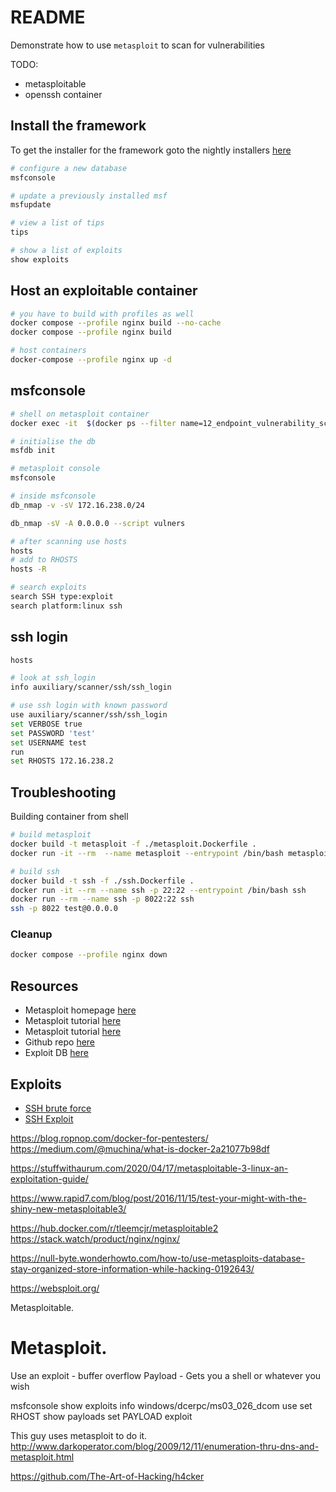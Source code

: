 # README

Demonstrate how to use `metasploit` to scan for vulnerabilities

TODO:

* metasploitable
* openssh container

## Install the framework

To get the installer for the framework goto the nightly installers [here](https://github.com/rapid7/metasploit-framework/wiki/Nightly-Installers)

```sh
# configure a new database
msfconsole

# update a previously installed msf
msfupdate

# view a list of tips
tips

# show a list of exploits
show exploits
```

## Host an exploitable container

```sh
# you have to build with profiles as well
docker compose --profile nginx build --no-cache  
docker compose --profile nginx build 

# host containers
docker-compose --profile nginx up -d 
```

## msfconsole

```sh
# shell on metasploit container
docker exec -it  $(docker ps --filter name=12_endpoint_vulnerability_scanning-metasploit-1 -q) /bin/bash 

# initialise the db
msfdb init 

# metasploit console
msfconsole 

# inside msfconsole 
db_nmap -v -sV 172.16.238.0/24

db_nmap -sV -A 0.0.0.0 --script vulners

# after scanning use hosts
hosts
# add to RHOSTS
hosts -R

# search exploits
search SSH type:exploit
search platform:linux ssh
```

## ssh login
```sh
hosts

# look at ssh_login
info auxiliary/scanner/ssh/ssh_login

# use ssh login with known password
use auxiliary/scanner/ssh/ssh_login
set VERBOSE true
set PASSWORD 'test'
set USERNAME test
run
set RHOSTS 172.16.238.2
```

## Troubleshooting

Building container from shell

```sh
# build metasploit
docker build -t metasploit -f ./metasploit.Dockerfile . 
docker run -it --rm  --name metasploit --entrypoint /bin/bash metasploit

# build ssh
docker build -t ssh -f ./ssh.Dockerfile . 
docker run -it --rm --name ssh -p 22:22 --entrypoint /bin/bash ssh
docker run --rm --name ssh -p 8022:22 ssh
ssh -p 8022 test@0.0.0.0   
```

### Cleanup

```sh
docker compose --profile nginx down    
```

## Resources

* Metasploit homepage [here](https://www.metasploit.com/)
* Metasploit tutorial [here](https://jonathansblog.co.uk/metasploit-tutorial-for-beginners)
* Metasploit tutorial [here](https://jonathansblog.co.uk/how-to-use-metasploit-to-scan-for-vulnerabilities)
* Github repo [here](https://github.com/rapid7/metasploit-framework)
* Exploit DB [here](https://www.rapid7.com/db/?)


## Exploits
* [SSH brute force](https://charlesreid1.com/wiki/Metasploitable/SSH/Brute_Force)
* [SSH Exploit](https://charlesreid1.com/wiki/Metasploitable/SSH/Exploits)



https://blog.ropnop.com/docker-for-pentesters/
https://medium.com/@muchina/what-is-docker-2a21077b98df

https://stuffwithaurum.com/2020/04/17/metasploitable-3-linux-an-exploitation-guide/

https://www.rapid7.com/blog/post/2016/11/15/test-your-might-with-the-shiny-new-metasploitable3/

https://hub.docker.com/r/tleemcjr/metasploitable2
https://stack.watch/product/nginx/nginx/

https://null-byte.wonderhowto.com/how-to/use-metasploits-database-stay-organized-store-information-while-hacking-0192643/

https://websploit.org/

Metasploitable.

Metasploit.
==============================

Use an exploit - buffer overflow
Payload - Gets you a shell or whatever you wish

msfconsole
show exploits
info windows/dcerpc/ms03_026_dcom
use <exploit>
set RHOST <target host>
show payloads
set PAYLOAD
exploit

This guy uses metasploit to do it.  
http://www.darkoperator.com/blog/2009/12/11/enumeration-thru-dns-and-metasploit.html

https://github.com/The-Art-of-Hacking/h4cker
